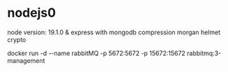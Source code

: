 # nodejs0

node version: 19.1.0 & express with mongodb
compression
morgan
helmet
crypto

docker run -d --name rabbitMQ -p 5672:5672 -p 15672:15672 rabbitmq:3-management
